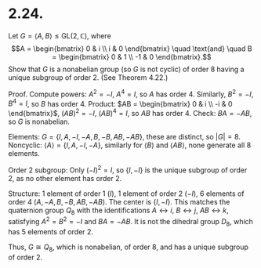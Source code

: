 
# 2.24.
 Let $G = \langle A, B \rangle \le \text{GL}(2, \mathbb{C})$, where
 $$A = \begin{bmatrix} 0 & i \\ i & 0 \end{bmatrix} \quad \text{and} \quad B = \begin{bmatrix} 0 & 1 \\ -1 & 0 \end{bmatrix}.$$ Show that $G$ is a nonabelian group (so $G$ is not cyclic) of order 8 having a unique subgroup of order 2. (See Theorem 4.22.)
 
 Proof.
  Compute powers: $A^2 = -I$, $A^4 = I$, so $A$ has order 4. Similarly, $B^2 = -I$, $B^4 = I$, so $B$ has order 4. Product: $AB = \begin{bmatrix} 0 & i \\ -i & 0 \end{bmatrix}$, $(AB)^2 = -I$, $(AB)^4 = I$, so $AB$ has order 4. Check: $BA = -AB$, so $G$ is nonabelian.

  Elements: $G = \{ I, A, -I, -A, B, -B, AB, -AB \}$, these are distinct, so $|G| = 8$. Noncyclic: $\langle A \rangle = \{ I, A, -I, -A \}$, similarly for $\langle B \rangle$ and $\langle AB \rangle$, none generate all 8 elements.

  Order 2 subgroup: Only $(-I)^2 = I$, so $\{ I, -I \}$ is the unique subgroup of order 2, as no other element has order 2.

  Structure: 1 element of order 1 ($I$), 1 element of order 2 ($-I$), 6 elements of order 4 ($A, -A, B, -B, AB, -AB$). The center is $\{ I, -I \}$. This matches the quaternion group $Q_8$ with the identifications $A \leftrightarrow i$, $B \leftrightarrow j$, $AB \leftrightarrow k$, satisfying $A^2 = B^2 = -I$ and $BA = -AB$. It is not the dihedral group $D_8$, which has 5 elements of order 2.

  Thus, $G \cong Q_8$, which is nonabelian, of order 8, and has a unique subgroup of order 2.
